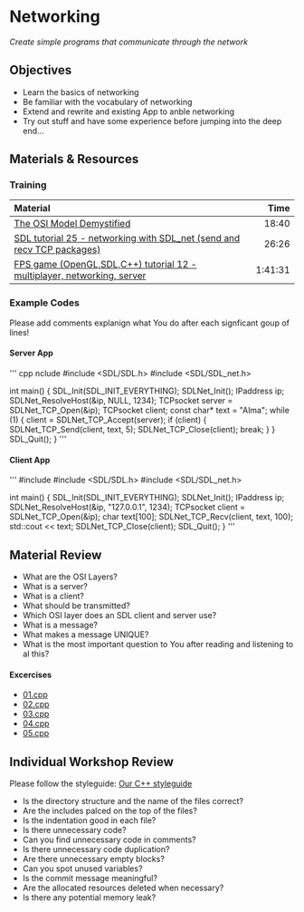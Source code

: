 # Networking
*Create simple programs that communicate through the network*

## Objectives
 - Learn the basics of networking
 - Be familiar with the vocabulary of networking
 - Extend and rewrite and existing App to anble networking
 - Try out stuff and have some experience before jumping into the deep end...

## Materials & Resources
### Training
| Material | Time |
|:---------|-----:|
| [The OSI Model Demystified](https://www.youtube.com/watch?v=HEEnLZV2wGI)| 18:40 |
| [SDL tutorial 25 - networking with SDL_net (send and recv TCP packages)](https://www.youtube.com/watch?v=LNSqqxIKX_k&list=PL949B30C9A609DEE8&index=57) | 26:26 |
| [FPS game (OpenGL,SDL,C++) tutorial 12 - multiplayer, networking, server](https://www.youtube.com/watch?v=iJfC4-yNnzY)|1:41:31 |


### Example Codes
Please add comments explanign what You do after each signficant goup of lines!
#### Server App
''' cpp
nclude <iostream>
#include <SDL/SDL.h>
#include <SDL/SDL_net.h>

int main() {
	SDL_Init(SDL_INIT_EVERYTHING);
	SDLNet_Init();
	IPaddress ip;
	SDLNet_ResolveHost(&ip, NULL, 1234);
	TCPsocket server = SDLNet_TCP_Open(&ip);
	TCPsocket client;
	const char* text = "Alma";
	while (1) {
		client = SDLNet_TCP_Accept(server);
		if (client) {
			SDLNet_TCP_Send(client, text, 5);
			SDLNet_TCP_Close(client);
			break;
		}
	}
	SDL_Quit();
}
'''

#### Client App
'''
#include <iostream>
#include <SDL/SDL.h>
#include <SDL/SDL_net.h>

int main() {
	SDL_Init(SDL_INIT_EVERYTHING);
	SDLNet_Init();
	IPaddress ip;
	SDLNet_ResolveHost(&ip, "127.0.0.1", 1234);
	TCPsocket client = SDLNet_TCP_Open(&ip);
	char text[100];
	SDLNet_TCP_Recv(client, text, 100);
	std::cout << text;
	SDLNet_TCP_Close(client);
	SDL_Quit();
	}
'''

## Material Review
 - What are the OSI Layers?
 - What is a server?
 - What is a client?
 - What should be transmitted?
 - Which OSI layer does an SDL client and server use?
 - What is a message?
 - What makes a message UNIQUE?
 - What is the most important question to You after reading and listening to al this?




#### Excercises
 - [01.cpp](workshop/01.cpp)
 - [02.cpp](workshop/02.cpp)
 - [03.cpp](workshop/03.cpp)
 - [04.cpp](workshop/04.cpp)
 - [05.cpp](workshop/05.cpp)
 

## Individual Workshop Review
Please follow the styleguide: [Our C++ styleguide](../../styleguide/cpp.md)

 - Is the directory structure and the name of the files correct?
 - Are the includes palced on the top of the files?
 - Is the indentation good in each file?
 - Is there unnecessary code?
 - Can you find unnecessary code in comments?
 - Is there unnecessary code duplication?
 - Are there unnecessary empty blocks?
 - Can you spot unused variables?
 - Is the commit message meaningful?
 - Are the allocated resources deleted when necessary?
 - Is there any potential memory leak?

